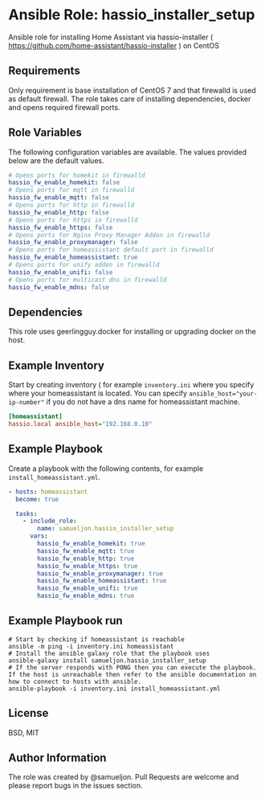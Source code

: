 Ansible Role: hassio_installer_setup
=========

Ansible role for installing Home Assistant via hassio-installer ( https://github.com/home-assistant/hassio-installer ) on CentOS

Requirements
------------

Only requirement is base installation of CentOS 7 and that firewalld is used as default firewall. The role takes care of installing dependencies, docker and opens required firewall ports.

Role Variables
--------------

The following configuration variables are available. The values provided below are the default values.
```yaml
# Opens ports for homekit in firewalld
hassio_fw_enable_homekit: false
# Opens ports for mqtt in firewalld
hassio_fw_enable_mqtt: false
# Opens ports for http in firewalld
hassio_fw_enable_http: false
# Opens ports for https in firewalld
hassio_fw_enable_https: false
# Opens ports for Nginx Proxy Manager Addon in firewalld
hassio_fw_enable_proxymanager: false
# Opens ports for homeassistant default port in firewalld
hassio_fw_enable_homeassistant: true
# Opens ports for unify addon in firewalld
hassio_fw_enable_unifi: false
# Opens ports for multicast dns in firewalld
hassio_fw_enable_mdns: false
```

Dependencies
------------

This role uses geerlingguy.docker for installing or upgrading docker on the host.

Example Inventory
----------------

Start by creating inventory ( for example `inventory.ini` where you specify where your homeassistant is located. You can specify `ansible_host="your-ip-number"` if you do not have a dns name for homeassistant machine.

```ini
[homeassistant]
hassio.local ansible_host="192.168.0.10"
```

Example Playbook
----------------

Create a playbook with the following contents, for example `install_homeassistant.yml`.

```yaml
- hosts: homeassistant
  become: true

  tasks:
    - include_role:
        name: samueljon.hassio_installer_setup
      vars:
        hassio_fw_enable_homekit: true
        hassio_fw_enable_mqtt: true
        hassio_fw_enable_http: true
        hassio_fw_enable_https: true
        hassio_fw_enable_proxymanager: true
        hassio_fw_enable_homeassistant: true
        hassio_fw_enable_unifi: true
        hassio_fw_enable_mdns: true
```
Example Playbook run
--------------------

```shell
# Start by checking if homeassistant is reachable
ansible -m ping -i inventory.ini homeassistant
# Install the ansible galaxy role that the playbook uses
ansible-galaxy install samueljon.hassio_installer_setup
# If the server responds with PONG then you can execute the playbook. If the host is unreachable then refer to the ansible documentation on how to connect to hosts with ansible. 
ansible-playbook -i inventory.ini install_homeassistant.yml
```

License
-------

BSD, MIT

Author Information
------------------

The role was created by @samueljon. Pull Requests are welcome and please report bugs in the issues section.
